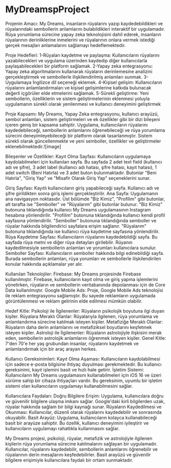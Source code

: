 # MyDreamspProject

Projenin Amacı: My Dreams, insanların rüyalarını yazıp kaydedebildikleri ve rüyalarındaki sembollerin anlamlarını bulabildikleri interaktif bir uygulamadır. Rüya yorumlama sürecine yapay zeka teknolojisini dahil ederek, insanların rüyalarının derinliklerine inmelerini ve rüyalarının onlara vermek istediği gerçek mesajları anlamalarını sağlamayı hedeflemektedir.

Proje Hedefleri: 
1-Rüyaları kaydetme ve paylaşma: Kullanıcıların rüyalarını yazabilecekleri ve uygulama üzerinden kaydedip diğer kullanıcılarla paylaşabilecekleri bir platform sağlamak. 
2-Yapay zeka entegrasyonu: Yapay zeka algoritmalarını kullanarak rüyaların derinlemesine analizini gerçekleştirmek ve sembollerle ilişkilendirilmiş anlamları sunmak. 
3- Uygulamaya İngilizce dil seçeneği eklemek. 
4-Kişisel gelişim: Kullanıcıların rüyalarını anlamlandırmaları ve kişisel gelişimlerine katkıda bulunacak değerli içgörüler elde etmelerini sağlamak. 
5-Sürekli geliştirme: Yeni sembollerin, özelliklerin ve sistem geliştirmelerinin eklenmesi yoluyla uygulamanın sürekli olarak yenilenmesi ve kullanıcı deneyimini geliştirmek

Proje Kapsamı: My Dreams, Yapay Zeka entegrasyonu, kullanıcı arayüzü, sembol anlamları, sistem geliştirmeleri ve ek özellikler gibi bir dizi bileşeni içeren geniş bir kapsama sahiptir. Uygulama, kullanıcıların rüyalarını kaydedebileceği, sembollerin anlamlarını öğrenebileceği ve rüya yorumlama sürecini deneyimleyebileceği bir platform olarak tasarlanmıştır. Sistem sürekli olarak güncellenmekte ve yeni semboller, özellikler ve geliştirmeler eklenebilmektedir.![image]

Bileşenler ve Özellikler: 
Kayıt Olma Sayfası: Kullanıcıların uygulamaya kaydolabilmeleri için kullanılan sayfa. Bu sayfada 2 adet text field (kullanıcı adı ve şifre), 3 adet label (kullanıcı adı hatası, şifre hatası, kayıt hatası), 1 adet switch (Beni Hatırla) ve 3 adet buton bulunmaktadır. Butonlar "Beni Hatırla", "Giriş Yap" ve "Misafir Olarak Giriş Yap" seçeneklerini sunar. 

Giriş Sayfası: Kayıtlı kullanıcıların giriş yapabileceği sayfa. Kullanıcı adı ve şifre girildikten sonra giriş işlemi gerçekleştirilir. 
Ana Sayfa: Uygulamanın ana navigasyon noktasıdır. Üst bölümde "Biz Kimiz", "Profilim" gibi butonlar, alt tarafta ise  "Semboller" ve "Rüyalarım" gibi butonlar bulunur. "Biz Kimiz" butonuna tıklandığında kullanıcı My Dreams uygulamasının Instagram hesabına yönlendirilir. "Profilim" butonuna tıklandığında kullanıcı kendi profil sayfasına yönlendirilir. "Semboller" butonuna tıklandığında semboller ve rüyalar hakkında bilgilendirici sayfalara erişim sağlanır. "Rüyalarım" butonuna tıklandığında ise kullanıcı rüya kaydetme sayfasına yönlendirilir. 
Rüya Kaydetme Sayfası: Kullanıcıların rüyalarını kaydedebildiği sayfa. Bu sayfada rüya metni ve diğer rüya detayları girilebilir. Rüyanın kaydedilmesiyle sembollerin anlamları ve yorumları kullanıcılara sunulur. 
Semboller Sayfası: Kullanıcıların semboller hakkında bilgi edinebildiği sayfa. Burada sembollerin anlamları, rüya yorumları ve sembollerle ilişkilendirilen konular hakkında açıklamalar yer alır. 

Kullanılan Teknolojiler: 
Firebase: My Dreams projesinde Firebase kullanılmıştır. Firebase, kullanıcıların kayıt olma ve giriş yapma işlemlerini yönetirken,
rüyaların ve sembollerin veritabanında depolanması için de Core Data kullanılmıştır. 
Google Mobile Ads: Proje, Google Mobile Ads teknolojisi ile reklam entegrasyonu sağlamıştır. Bu sayede reklamların uygulamada görüntülenmesi ve reklam gelirinin elde edilmesi mümkün olabilir.

Hedef Kitle:
Psikoloji ile İlgilenenler: Rüyaların psikolojik boyutuna ilgi duyan kişiler.
Rüyalara Meraklı Olanlar: Rüyalarıyla ilgilenen, rüya yorumlama ve anlamlandırma sürecine katılmak isteyen kişiler.
Metafiziğe Meraklı Olanlar: Rüyaların daha derin anlamlarını ve metafiziksel boyutlarını keşfetmek isteyen kişiler.
Astroloji ile İlgilenenler: Rüyaların astrolojiyle ilişkisini merak eden, sembollerin astrolojik anlamlarını öğrenmek isteyen kişiler.
Genel Kitle: 7'den 70'e her yaş grubundan insanlar, rüyalarını kaydetmek ve anlamlandırmak için bir araç arayan herkes.

Kullanıcı Gereksinimleri:
Kayıt Olma Aşaması: Kullanıcıların kaydolabilmesi için sadece e-posta bilgisine ihtiyaç duyulması gerekmektedir. Bu kullanıcı gereksinimi, kayıt işlemini basit ve hızlı hale getirir.
İşletim Sistemi: Kullanıcıların My Dreams uygulamasını kullanabilmeleri için iOS 16 ve üzeri sürüme sahip bir cihaza ihtiyaçları vardır. Bu gereksinim, uyumlu bir işletim sistemi olan kullanıcıların uygulamayı kullanabilmesini sağlar.

Kullanıcılara Faydaları:
Doğru Bilgilere Erişim: Uygulama, kullanıcılara doğru ve güvenilir bilgilere ulaşma imkanı sağlar. Google'daki kirli bilgilerden uzak, rüyalar hakkında sağlam bir bilgi kaynağı sunar.
Rüyaların Kaydedilmesi ve Okunması: Kullanıcılar, düzenli olarak rüyalarını kaydedebilir ve sonrasında okuyabilir. 
Basit Arayüz: Uygulama, kullanıcıların kolayca kullanabileceği basit bir arayüze sahiptir. Bu özellik, kullanıcı deneyimini iyileştirir ve kullanıcıların uygulamayı rahatlıkla kullanmasını sağlar.

My Dreams projesi, psikoloji, rüyalar, metafizik ve astrolojiyle ilgilenen kişilerin rüya yorumlama sürecine katılmalarını sağlayan bir uygulamadır. Kullanıcılar, rüyalarını kaydedebilir, sembollerin anlamlarını öğrenebilir ve rüyalarının derin mesajlarını keşfedebilirler. Basit arayüzü ve güvenilir bilgilere erişimiyle kullanıcılara faydalı bir ortam sunmaktadır.
